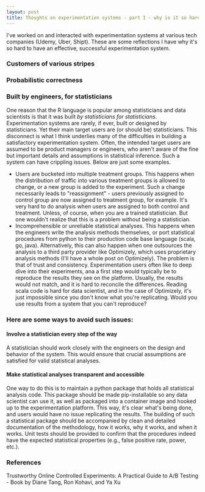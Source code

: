 ```yaml
---
layout: post
title: Thoughts on experimentation systems - part I - why is it so hard?
---    
```

I've worked on and interacted with experimentation systems at various tech companies (Udemy, Uber, Shipt). These are some reflections I have why it's so hard to have an effective, successful experimentation system.

### Customers of various stripes
<!-- your comment An experimentation system has multiple components: (a) an UI for experimenters to set up, configure and analyze their experiments, (b) a backend system that powers the UI and interacts with other systems via API/RPC calls, and (c) an analysis system to perform various types of analyses on the experiment. The experimentation system has -->

### Probabilistic correctness

### Built by engineers, for statisticians

One reason that the R language is popular among statisticians and data scientists is that it was built *by statisticians for statisticians*. Experimentation systems are rarely, if ever, built or designed by statisticians. Yet their main target users are (or should be) statisticians. This disconnect is what I think underlies many of the difficulties in building a satisfactory experimentation system. Often, the intended target users are assumed to be product managers or engineers, who aren't aware of the fine but important details and assumptions in statistical inference. Such a system can have crippling issues. Below are just some examples.

* Users are bucketed into multiple treatment groups. This happens when the distribution of traffic into various treatment groups is allowed to change, or a new group is added to the experiment. Such a change necessarily leads to "reassignment" - users previously assigned to control group are now assigned to treatment group, for example. It's very hard to do analysis when users are assigned to both control and treatment. Unless, of course, when you are a trained statistician. But one wouldn't realize that this is a problem without being a statistician.
* Incomprehensible or unreliable statistical analyses. This happens when the engineers write the analysis methods themselves, or port statistical procedures from python to their production code base language (scala, go, java). Alternatively, this can also happen when one outsources the analysis to a third party provider like Optimizely, which uses proprietary analysis methods (I'll have a whole post on Optimizely). The problem is that of trust and consistency. Experimentation users often like to deep dive into their experiments, ana a first step would typically be to reproduce the results they see on the platform. Usually, the results would not match, and it is hard to reconcile the differences. Reading scala code is hard for data scientist, and in the case of Optimizely, it's just impossible since you don't know what you're replicating. Would you use results from a system that you can't reproduce? 



### Here are some ways to avoid such issues:

#### Involve a statistician every step of the way
A statistician should work closely with the engineers on the design and behavior of the system. This would ensure that crucial assumptions are satisfied for valid statistical analyses.

#### Make statistical analyses transparent and accessible
One way to do this is to maintain a python package that holds all statistical analysis code. This package should be made pip-installable so any data scientist can use it, as well as packaged into a container image and hooked up to the experimentation platform. This way, it's clear what's being done, and users would have no issue replicating the results. The building of such a statistical package should be accompanied by clean and detailed documentation of the methodology, how it works, why it works, and when it works. Unit tests should be provided to confirm that the procedures indeed have the expected statistical properties (e.g., false positive rate, power, etc.).


### References
Trustworthy Online Controlled Experiments: A Practical Guide to A/B Testing - Book by Diane Tang, Ron Kohavi, and Ya Xu

